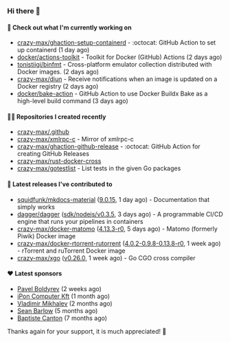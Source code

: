 ### Hi there 👋

#### 👷 Check out what I'm currently working on

- [crazy-max/ghaction-setup-containerd](https://github.com/crazy-max/ghaction-setup-containerd) - :octocat: GitHub Action to set up containerd (1 day ago)
- [docker/actions-toolkit](https://github.com/docker/actions-toolkit) - Toolkit for Docker (GitHub) Actions (2 days ago)
- [tonistiigi/binfmt](https://github.com/tonistiigi/binfmt) - Cross-platform emulator collection distributed with Docker images. (2 days ago)
- [crazy-max/diun](https://github.com/crazy-max/diun) - Receive notifications when an image is updated on a Docker registry (2 days ago)
- [docker/bake-action](https://github.com/docker/bake-action) - GitHub Action to use Docker Buildx Bake as a high-level build command (3 days ago)

#### 👨‍💻 Repositories I created recently

- [crazy-max/.github](https://github.com/crazy-max/.github)
- [crazy-max/xmlrpc-c](https://github.com/crazy-max/xmlrpc-c) - Mirror of xmlrpc-c
- [crazy-max/ghaction-github-release](https://github.com/crazy-max/ghaction-github-release) - :octocat: GitHub Action for creating GitHub Releases
- [crazy-max/rust-docker-cross](https://github.com/crazy-max/rust-docker-cross)
- [crazy-max/gotestlist](https://github.com/crazy-max/gotestlist) - List tests in the given Go packages

#### 🚀 Latest releases I've contributed to

- [squidfunk/mkdocs-material](https://github.com/squidfunk/mkdocs-material) ([9.0.15](https://github.com/squidfunk/mkdocs-material/releases/tag/9.0.15), 1 day ago) - Documentation that simply works
- [dagger/dagger](https://github.com/dagger/dagger) ([sdk/nodejs/v0.3.5](https://github.com/dagger/dagger/releases/tag/sdk/nodejs/v0.3.5), 3 days ago) - A programmable CI/CD engine that runs your pipelines in containers
- [crazy-max/docker-matomo](https://github.com/crazy-max/docker-matomo) ([4.13.3-r0](https://github.com/crazy-max/docker-matomo/releases/tag/4.13.3-r0), 5 days ago) - Matomo (formerly Piwik) Docker image
- [crazy-max/docker-rtorrent-rutorrent](https://github.com/crazy-max/docker-rtorrent-rutorrent) ([4.0.2-0.9.8-0.13.8-r0](https://github.com/crazy-max/docker-rtorrent-rutorrent/releases/tag/4.0.2-0.9.8-0.13.8-r0), 1 week ago) - rTorrent and ruTorrent Docker image
- [crazy-max/xgo](https://github.com/crazy-max/xgo) ([v0.26.0](https://github.com/crazy-max/xgo/releases/tag/v0.26.0), 1 week ago) - Go CGO cross compiler

#### ❤️ Latest sponsors
- [Pavel Boldyrev](https://github.com/bpg) (2 weeks ago)
- [iPon Computer Kft](https://github.com/iponcomputer) (1 month ago)
- [Vladimir Mikhalev](https://github.com/heyValdemar) (2 months ago)
- [Sean Barlow](https://github.com/woolrab6) (5 months ago)
- [Baptiste Canton](https://github.com/batmac) (7 months ago)

Thanks again for your support, it is much appreciated! 🙏
